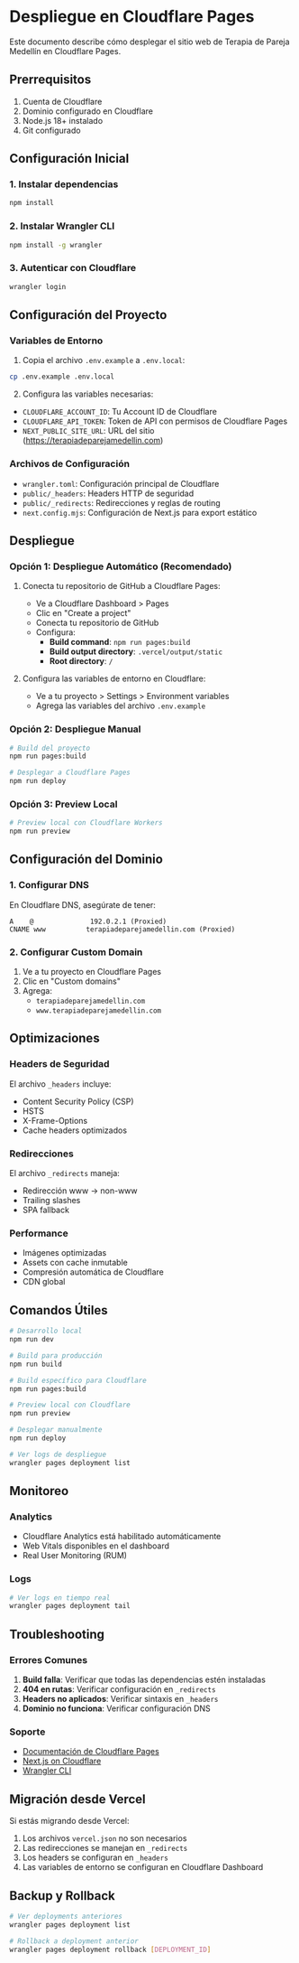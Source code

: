 # Despliegue en Cloudflare Pages

Este documento describe cómo desplegar el sitio web de Terapia de Pareja Medellín en Cloudflare Pages.

## Prerrequisitos

1. Cuenta de Cloudflare
2. Dominio configurado en Cloudflare
3. Node.js 18+ instalado
4. Git configurado

## Configuración Inicial

### 1. Instalar dependencias

```bash
npm install
```

### 2. Instalar Wrangler CLI

```bash
npm install -g wrangler
```

### 3. Autenticar con Cloudflare

```bash
wrangler login
```

## Configuración del Proyecto

### Variables de Entorno

1. Copia el archivo `.env.example` a `.env.local`:
```bash
cp .env.example .env.local
```

2. Configura las variables necesarias:
- `CLOUDFLARE_ACCOUNT_ID`: Tu Account ID de Cloudflare
- `CLOUDFLARE_API_TOKEN`: Token de API con permisos de Cloudflare Pages
- `NEXT_PUBLIC_SITE_URL`: URL del sitio (https://terapiadeparejamedellin.com)

### Archivos de Configuración

- `wrangler.toml`: Configuración principal de Cloudflare
- `public/_headers`: Headers HTTP de seguridad
- `public/_redirects`: Redirecciones y reglas de routing
- `next.config.mjs`: Configuración de Next.js para export estático

## Despliegue

### Opción 1: Despliegue Automático (Recomendado)

1. Conecta tu repositorio de GitHub a Cloudflare Pages:
   - Ve a Cloudflare Dashboard > Pages
   - Clic en "Create a project"
   - Conecta tu repositorio de GitHub
   - Configura:
     - **Build command**: `npm run pages:build`
     - **Build output directory**: `.vercel/output/static`
     - **Root directory**: `/`

2. Configura las variables de entorno en Cloudflare:
   - Ve a tu proyecto > Settings > Environment variables
   - Agrega las variables del archivo `.env.example`

### Opción 2: Despliegue Manual

```bash
# Build del proyecto
npm run pages:build

# Desplegar a Cloudflare Pages
npm run deploy
```

### Opción 3: Preview Local

```bash
# Preview local con Cloudflare Workers
npm run preview
```

## Configuración del Dominio

### 1. Configurar DNS

En Cloudflare DNS, asegúrate de tener:

```
A    @              192.0.2.1 (Proxied)
CNAME www          terapiadeparejamedellin.com (Proxied)
```

### 2. Configurar Custom Domain

1. Ve a tu proyecto en Cloudflare Pages
2. Clic en "Custom domains"
3. Agrega:
   - `terapiadeparejamedellin.com`
   - `www.terapiadeparejamedellin.com`

## Optimizaciones

### Headers de Seguridad

El archivo `_headers` incluye:
- Content Security Policy (CSP)
- HSTS
- X-Frame-Options
- Cache headers optimizados

### Redirecciones

El archivo `_redirects` maneja:
- Redirección www → non-www
- Trailing slashes
- SPA fallback

### Performance

- Imágenes optimizadas
- Assets con cache inmutable
- Compresión automática de Cloudflare
- CDN global

## Comandos Útiles

```bash
# Desarrollo local
npm run dev

# Build para producción
npm run build

# Build específico para Cloudflare
npm run pages:build

# Preview local con Cloudflare
npm run preview

# Desplegar manualmente
npm run deploy

# Ver logs de despliegue
wrangler pages deployment list
```

## Monitoreo

### Analytics

- Cloudflare Analytics está habilitado automáticamente
- Web Vitals disponibles en el dashboard
- Real User Monitoring (RUM)

### Logs

```bash
# Ver logs en tiempo real
wrangler pages deployment tail
```

## Troubleshooting

### Errores Comunes

1. **Build falla**: Verificar que todas las dependencias estén instaladas
2. **404 en rutas**: Verificar configuración en `_redirects`
3. **Headers no aplicados**: Verificar sintaxis en `_headers`
4. **Dominio no funciona**: Verificar configuración DNS

### Soporte

- [Documentación de Cloudflare Pages](https://developers.cloudflare.com/pages/)
- [Next.js on Cloudflare](https://developers.cloudflare.com/pages/framework-guides/nextjs/)
- [Wrangler CLI](https://developers.cloudflare.com/workers/wrangler/)

## Migración desde Vercel

Si estás migrando desde Vercel:

1. Los archivos `vercel.json` no son necesarios
2. Las redirecciones se manejan en `_redirects`
3. Los headers se configuran en `_headers`
4. Las variables de entorno se configuran en Cloudflare Dashboard

## Backup y Rollback

```bash
# Ver deployments anteriores
wrangler pages deployment list

# Rollback a deployment anterior
wrangler pages deployment rollback [DEPLOYMENT_ID]
```